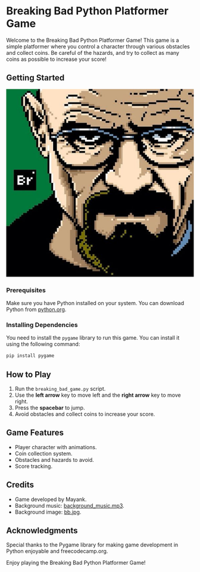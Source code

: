 # Breaking Bad Python Platformer Game

Welcome to the Breaking Bad Python Platformer Game! This game is a simple platformer where you control a character through various obstacles and collect coins. Be careful of the hazards, and try to collect as many coins as possible to increase your score!

## Getting Started

![Image description](intro.jpg)


### Prerequisites

Make sure you have Python installed on your system. You can download Python from [python.org](https://www.python.org/).

### Installing Dependencies

You need to install the `pygame` library to run this game. You can install it using the following command:

```bash
pip install pygame
```

## How to Play

1. Run the `breaking_bad_game.py` script.
2. Use the **left arrow** key to move left and the **right arrow** key to move right.
3. Press the **spacebar** to jump.
4. Avoid obstacles and collect coins to increase your score.

## Game Features

- Player character with animations.
- Coin collection system.
- Obstacles and hazards to avoid.
- Score tracking.

## Credits

- Game developed by Mayank.
- Background music: [background_music.mp3](assets/music/background_music.mp3).
- Background image: [bb.jpg](assets/Background/bb.jpg).

## Acknowledgments

Special thanks to the Pygame library for making game development in Python enjoyable and freecodecamp.org.

Enjoy playing the Breaking Bad Python Platformer Game!
